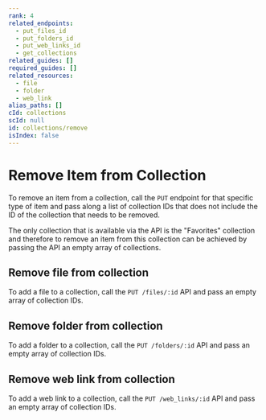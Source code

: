 ```yaml
---
rank: 4
related_endpoints:
  - put_files_id
  - put_folders_id
  - put_web_links_id
  - get_collections
related_guides: []
required_guides: []
related_resources:
  - file
  - folder
  - web_link
alias_paths: []
cId: collections
scId: null
id: collections/remove
isIndex: false
---
```

# Remove Item from Collection

To remove an item from a collection, call the `PUT` endpoint for that specific
type of item and pass along a list of collection IDs that does not include the
ID of the collection that needs to be removed.

<Message>

The only collection that is available via the API is the "Favorites"
collection and therefore to remove an item from this collection can be
achieved by passing the API an empty array of collections.

</Message>

## Remove file from collection

To add a file to a collection, call the `PUT /files/:id` API and pass an empty
array of collection IDs.

<Samples id="put_files_id" variant="remove_from_collection">

</Samples>

## Remove folder from collection

To add a folder to a collection, call the `PUT /folders/:id` API and pass an
empty array of collection IDs.

<Samples id="put_folders_id" variant="remove_from_collection">

</Samples>

## Remove web link from collection

To add a web link to a collection, call the `PUT /web_links/:id` API and pass an
empty array of collection IDs.

<Samples id="put_web_links_id" variant="remove_from_collection">

</Samples>
